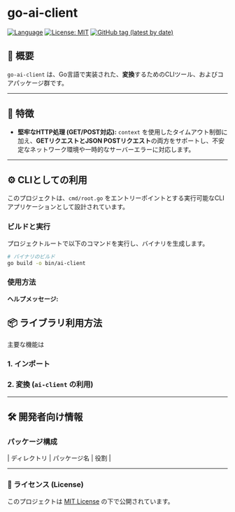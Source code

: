 # go-ai-client

[![Language](https://img.shields.io/badge/Language-Go-blue)](https://golang.org/)
[![License: MIT](https://img.shields.io/badge/License-MIT-yellow.svg)](https://github.com/shouni/go-ai-client/blob/main/LICENSE)
[![GitHub tag (latest by date)](https://img.shields.io/github/v/tag/shouni/go-ai-client)](https://github.com/shouni/go-ai-client/tags)

## 🎯 概要

`go-ai-client` は、Go言語で実装された、**変換**するためのCLIツール、およびコアパッケージ群です。

-----

## 🚀 特徴

* **堅牢なHTTP処理 (GET/POST対応):** `context` を使用したタイムアウト制御に加え、**GETリクエストとJSON POSTリクエスト**の両方をサポートし、不安定なネットワーク環境や一時的なサーバーエラーに対応します。


-----

## ⚙️ CLIとしての利用

このプロジェクトは、`cmd/root.go` をエントリーポイントとする実行可能なCLIアプリケーションとして設計されています。

### ビルドと実行

プロジェクトルートで以下のコマンドを実行し、バイナリを生成します。

```bash
# バイナリのビルド
go build -o bin/ai-client
```

### 使用方法



**ヘルプメッセージ:**



## 📦 ライブラリ利用方法

主要な機能は

### 1\. インポート


### 2\. 変換 (`ai-client` の利用)



-----

## 🛠️ 開発者向け情報

### パッケージ構成

| ディレクトリ | パッケージ名 | 役割 |


-----

### 📜 ライセンス (License)

このプロジェクトは [MIT License](https://opensource.org/licenses/MIT) の下で公開されています。


